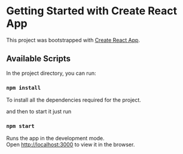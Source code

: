 # Getting Started with Create React App

This project was bootstrapped with [Create React App](https://github.com/facebook/create-react-app).

## Available Scripts

In the project directory, you can run:

### `npm install`

To install all the dependencies required for the project.

and then to start it just run

### `npm start`

Runs the app in the development mode.\
Open [http://localhost:3000](http://localhost:3000) to view it in the browser.
